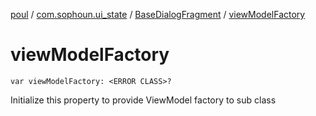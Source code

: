 [poul](../../index.md) / [com.sophoun.ui_state](../index.md) / [BaseDialogFragment](index.md) / [viewModelFactory](./view-model-factory.md)

# viewModelFactory

`var viewModelFactory: <ERROR CLASS>?`

Initialize this property to provide ViewModel factory to sub class

